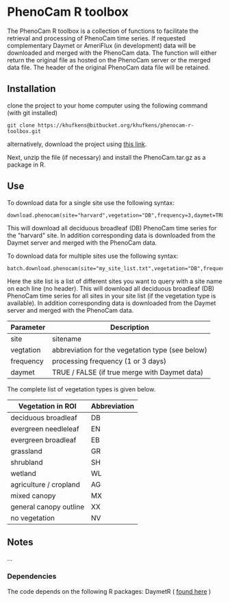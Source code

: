 # PhenoCam R toolbox

The PhenoCam R toolbox is a collection of functions to facilitate the retrieval and processing of PhenoCam time series. If requested complementary Daymet or AmeriFlux (in development) data will be downloaded and merged with the PhenoCam data. The function will either return the original file as hosted on the PhenoCam server or the merged data file. The header of the original PhenoCam data file will be retained.

## Installation

clone the project to your home computer using the following command (with git installed)

	git clone https://khufkens@bitbucket.org/khufkens/phenocam-r-toolbox.git

alternatively, download the project using [this link](https://bitbucket.org/khufkens/phenocam-r-toolbox/get/master.zip).

Next, unzip the file (if necessary) and install the PhenoCam.tar.gz as a package in R.
	
## Use

To download data for a single site use the following syntax:

 	download.phenocam(site="harvard",vegetation="DB",frequency=3,daymet=TRUE)  

This will download all deciduous broadleaf (DB) PhenoCam time series for the "harvard" site. In addition corresponding data is downloaded from the Daymet server and merged with the PhenoCam data. 

To download data for multiple sites use the following syntax:

 	batch.download.phenocam(site="my_site_list.txt",vegetation="DB",frequency=3,daymet=TRUE)  

Here the site list is a list of different sites you want to query with a site name on each line (no header). This will download all deciduous broadleaf (DB) PhenoCam time series for all sites in your site list (if the vegetation type is available). In addition corresponding data is downloaded from the Daymet server and merged with the PhenoCam data. 


| Parameter | Description                                   |
|-----------|-----------------------------------------------|
| site      | sitename                                      |
| vegtation | abbreviation for the vegetation type (see below)|
| frequency | processing frequency (1 or 3 days)|
| daymet    | TRUE / FALSE (if true merge with Daymet data) |

The complete list of vegetation types is given below.



| Vegetation in ROI      | Abbreviation |
|------------------------|--------------|
| deciduous broadleaf    | DB           |
| evergreen needleleaf   | EN           |
| evergreen broadleaf    | EB           |
| grassland              | GR           |
| shrubland              | SH           |
| wetland                | WL           |
| agriculture / cropland | AG           |
| mixed canopy           | MX           |
| general canopy outline | XX           |
| no vegetation          | NV           |


## Notes

...

### Dependencies

The code depends on the following R packages: DaymetR ( [found here](https://bitbucket.org/khufkens/daymetr) )